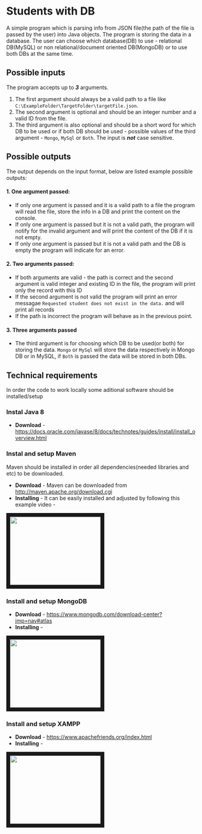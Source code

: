 # Students with DB #

A simple program which is parsing info from JSON file(the path of the file is passed by the user) into Java objects. The program is storing the data in a database. The user can choose which database(DB) to use - relational DB(MySQL) or non relational/document oriented DB(MongoDB) or to use both DBs at the same time.



## Possible inputs ##



The program accepts up to ***3*** arguments.
1. The first argument should always be a valid path to a file like ```C:\ExampleFolder\TargetFolder\targetFile.json```.
2. The second argument is optional and should be an integer number and a valid ID from the file.
3. The third argument is also optional and should be a short word for which DB to be used or if both DB should be used - possible values of the third argument - ```Mongo```, ```MySql``` or ```Both```. The input is ***not*** case sensitive.


## Possible outputs ##


The output depends on the input format, below are listed example possible outputs:

#### 1. One argument passed: ####

   * If only one argument is passed and it is a valid path to a file the program will read the file, store the info in a DB and print the content on the console.
   * If only one argument is passed but it is not a valid path, the program will notify for the invalid argument and will print the content of the DB if it is not empty.
   * If only one argument is passed but it is not a valid path and the DB is empty the program will indicate for an error.
   
#### 2. Two arguments passed: ####

   * If both arguments are valid - the path is correct and the second argument is valid integer and existing ID in the file, the program will print only the record with this ID
   * If the second argument is not valid the program will print an error messagae ```Requested student does not exist in the data.``` and will print all records
   * If the path is incorrect the program will behave as in the previous point.
   
#### 3. Three arguments passed ####

   * The third argument is for choosing which DB to be used(or both) for storing the data. ```Mongo``` or ```MySql``` will store the data  respectively in Mongo DB or in MySQL, if ```Both``` is passed the data will be stored in both DBs.
   

## Technical requirements ##

In order the code to work locally some aditional software should be installed/setup

### Instal Java 8 ###

* **Download** - https://docs.oracle.com/javase/8/docs/technotes/guides/install/install_overview.html

### Instal and setup Maven ###

Maven should be installed in order all dependencies(needed libraries and etc) to be downloaded.

* **Download** - Maven can be downloaded from http://maven.apache.org/download.cgi
* **Installing** - It can be easily installed and adjusted by following this example video - 

<a href="http://www.youtube.com/watch?feature=player_embedded&v=Jtj-0yhox5s
" target="_blank"><img src="http://img.youtube.com/vi/Jtj-0yhox5s/0.jpg" 
alt="" width="240" height="180" border="10" /></a>

### Install and setup MongoDB ###

* **Download** - https://www.mongodb.com/download-center?jmp=nav#atlas
* **Installing** - 

<a href="http://www.youtube.com/watch?feature=player_embedded&v=1uFY60CESlM
" target="_blank"><img src="http://img.youtube.com/vi/1uFY60CESlM/0.jpg" 
alt="" width="240" height="180" border="10" /></a>

### Install and setup XAMPP ###

* **Download** - https://www.apachefriends.org/index.html
* **Installing** - 

<a href="http://www.youtube.com/watch?feature=player_embedded&v=N6ENnaRotmo
" target="_blank"><img src="http://img.youtube.com/vi/N6ENnaRotmo/0.jpg" 
alt="" width="240" height="180" border="10" /></a>


